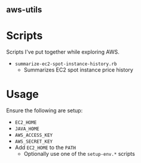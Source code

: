 aws-utils
----

# Scripts

Scripts I've put together while exploring AWS.

* `summarize-ec2-spot-instance-history.rb`
    * Summarizes EC2 spot instance price history
    
# Usage

Ensure the following are setup:

* `EC2_HOME`
* `JAVA_HOME`
* `AWS_ACCESS_KEY`
* `AWS_SECRET_KEY`
* Add `EC2_HOME` to the `PATH`
    * Optionally use one of the `setup-env.*` scripts
